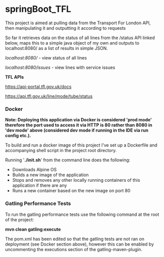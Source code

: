 # springBoot_TFL


This project is aimed at pulling data from the Transport For London API, then manipulating it and outputting it according to requests

So far it retrieves data on the status of all lines from the /status API linked below, maps this to a simple java object of my own and outputs to localhost:8080/ as a list of results in simple JSON. 

_localhost:8080/_ - view status of all lines

_localhost:8080/issues_ - view lines with service issues

**TFL APIs**

https://api-portal.tfl.gov.uk/docs

https://api.tfl.gov.uk/line/mode/tube/status


### Docker

**Note: Deploying this application via Docker is considered 'prod mode' therefore the port used to access it via HTTP is 80 rather than 8080 in 'dev mode' above (considered dev mode if running in the IDE via run config etc.).**


To build and run a docker image of this project I've set up a Dockerfile and accompanying shell script in the project root directory.

Running '__./init.sh__' from the command line does the following:
* Downloads Alpine OS
* Builds a new image of the application
* Stops and removes any other locally running containers of this application if there are any
* Runs a new container based on the new image on port 80


### Gatling Performance Tests

To run the gatling performance tests use the following command at the root of the project:

__mvn clean gatling:execute__

The pom.xml has been edited so that the  gatling tests are not ran on deployment (see Docker section above), however this can be enabled by uncommenting the executions section of the gatling-maven-plugin.
